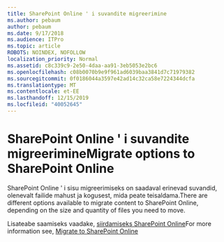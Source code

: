 ```yaml
---
title: SharePoint Online ' i suvandite migreerimine
ms.author: pebaum
author: pebaum
ms.date: 9/17/2018
ms.audience: ITPro
ms.topic: article
ROBOTS: NOINDEX, NOFOLLOW
localization_priority: Normal
ms.assetid: c8c339c9-2e50-4daa-aa91-3eb5053e2bc6
ms.openlocfilehash: c08b0070b9e9f961ad6039baa3841d7c71979382
ms.sourcegitcommit: 0f0186044a3597e42ad14c32ca58e7224344dcfa
ms.translationtype: MT
ms.contentlocale: et-EE
ms.lasthandoff: 12/15/2019
ms.locfileid: "40052645"
---
```

# <a name="migrate-options-to-sharepoint-online"></a><span data-ttu-id="7f942-102">SharePoint Online ' i suvandite migreerimine</span><span class="sxs-lookup"><span data-stu-id="7f942-102">Migrate options to SharePoint Online</span></span>

<span data-ttu-id="7f942-103">SharePoint Online ' i sisu migreerimiseks on saadaval erinevad suvandid, olenevalt failide mahust ja kogusest, mida peate teisaldama.</span><span class="sxs-lookup"><span data-stu-id="7f942-103">There are different options available to migrate content to SharePoint Online, depending on the size and quantity of files you need to move.</span></span>
  
<span data-ttu-id="7f942-104">Lisateabe saamiseks vaadake, [siirdamiseks SharePoint Online](https://go.microsoft.com/fwlink/?linkid-2022029)</span><span class="sxs-lookup"><span data-stu-id="7f942-104">For more information see, [Migrate to SharePoint Online](https://go.microsoft.com/fwlink/?linkid-2022029)</span></span>
  

